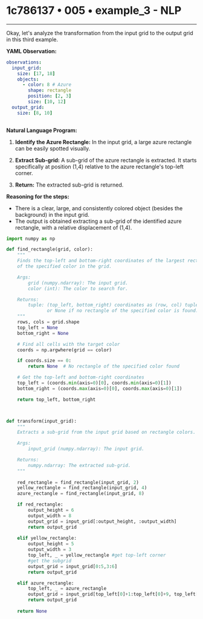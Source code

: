 # 1c786137 • 005 • example_3 - NLP

---
Okay, let's analyze the transformation from the input grid to the output grid in this third example.

**YAML Observation:**

```yaml
observations:
  input_grid:
    size: [17, 18]
    objects:
      - color: 8 # Azure
        shape: rectangle
        position: [2, 3]
        size: [10, 12]
  output_grid:
    size: [8, 10]
      

```

**Natural Language Program:**

1.  **Identify the Azure Rectangle:** In the input grid, a large azure rectangle can be easily spotted visually.

2.  **Extract Sub-grid:** A sub-grid of the azure rectangle is extracted. It starts specifically at position (1,4) relative to the azure rectangle's top-left corner.

3.  **Return:** The extracted sub-grid is returned.

**Reasoning for the steps:**

*   There is a clear, large, and consistently colored object (besides the background) in the input grid.
*   The output is obtained extracting a sub-grid of the identified azure rectangle, with a relative displacement of (1,4).

```python
import numpy as np

def find_rectangle(grid, color):
    """
    Finds the top-left and bottom-right coordinates of the largest rectangle
    of the specified color in the grid.

    Args:
        grid (numpy.ndarray): The input grid.
        color (int): The color to search for.

    Returns:
        tuple: (top_left, bottom_right) coordinates as (row, col) tuples,
               or None if no rectangle of the specified color is found.
    """
    rows, cols = grid.shape
    top_left = None
    bottom_right = None

    # Find all cells with the target color
    coords = np.argwhere(grid == color)

    if coords.size == 0:
        return None  # No rectangle of the specified color found

    # Get the top-left and bottom-right coordinates
    top_left = (coords.min(axis=0)[0], coords.min(axis=0)[1])
    bottom_right = (coords.max(axis=0)[0], coords.max(axis=0)[1])

    return top_left, bottom_right



def transform(input_grid):
    """
    Extracts a sub-grid from the input grid based on rectangle colors.

    Args:
        input_grid (numpy.ndarray): The input grid.

    Returns:
        numpy.ndarray: The extracted sub-grid.
    """
    
    red_rectangle = find_rectangle(input_grid, 2)
    yellow_rectangle = find_rectangle(input_grid, 4)
    azure_rectangle = find_rectangle(input_grid, 8)

    if red_rectangle:
        output_height = 6
        output_width = 8
        output_grid = input_grid[:output_height, :output_width]
        return output_grid
    
    elif yellow_rectangle:
        output_height = 5
        output_width = 3
        top_left, _ = yellow_rectangle #get top-left corner
        #get the subgrid
        output_grid = input_grid[0:5,3:6]       
        return output_grid

    elif azure_rectangle:
        top_left, _ = azure_rectangle
        output_grid = input_grid[top_left[0]+1:top_left[0]+9, top_left[1]+4:top_left[1]+14]
        return output_grid
    
    return None
```

